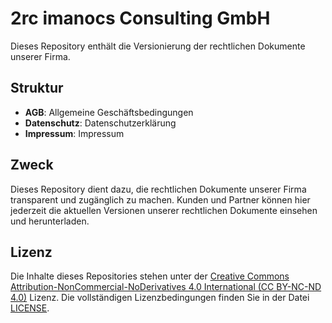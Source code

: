 # 2rc imanocs Consulting GmbH

Dieses Repository enthält die Versionierung der rechtlichen Dokumente unserer Firma.

## Struktur

- **AGB**: Allgemeine Geschäftsbedingungen
- **Datenschutz**: Datenschutzerklärung
- **Impressum**: Impressum

## Zweck

Dieses Repository dient dazu, die rechtlichen Dokumente unserer Firma transparent und zugänglich zu machen. Kunden und Partner können hier jederzeit die aktuellen Versionen unserer rechtlichen Dokumente einsehen und herunterladen.

## Lizenz

Die Inhalte dieses Repositories stehen unter der [Creative Commons Attribution-NonCommercial-NoDerivatives 4.0 International (CC BY-NC-ND 4.0)](https://creativecommons.org/licenses/by-nc-nd/4.0/) Lizenz. Die vollständigen Lizenzbedingungen finden Sie in der Datei [LICENSE](LICENSE).
